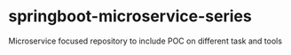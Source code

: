 # springboot-microservice-series
Microservice focused repository to include POC on different task and tools
